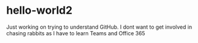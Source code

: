 # hello-world2

Just working on trying to understand GitHub. I dont want to get involved in chasing rabbits as I have to learn Teams and Office 365

